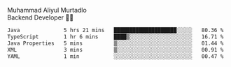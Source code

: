 Muhammad Aliyul Murtadlo
<br>
Backend Developer 👨‍💻
<br>
<!--START_SECTION:waka-->

```txt
Java              5 hrs 21 mins   ████████████████████░░░░░   80.36 %
TypeScript        1 hr 6 mins     ████▒░░░░░░░░░░░░░░░░░░░░   16.71 %
Java Properties   5 mins          ▒░░░░░░░░░░░░░░░░░░░░░░░░   01.44 %
XML               3 mins          ▒░░░░░░░░░░░░░░░░░░░░░░░░   00.91 %
YAML              1 min           ░░░░░░░░░░░░░░░░░░░░░░░░░   00.47 %
```

<!--END_SECTION:waka-->
